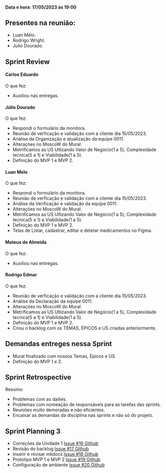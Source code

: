 #### Data e hora: 17/05/2023 às 19:00

## Presentes na reunião:

- Luan Melo.
- Rodrigo Wright.
- Julio Dourado.
    
## Sprint Review
#### Carlos Eduardo
O que fez:

- Auxiliou nas entregas.

#### Júlio Dourado
O que fez: 

 - Respondi o formulário da monitora.
 - Reunião de verficação e validação com a cliente dia 15/05/2023.
 - Análise da Organização e atualização da equipe 0011.
 - Alterações no MoscoW do Mural.
 - Metrificamos as US Utlizando Valor de Negócio(1 a 5), Complexidade tecnica(5 a 1) e Viabilidade(1 a 5).
 - Definição do MVP 1 e MVP 2.

#### Luan Melo
O que fez:

- Respondi o formulário da monitora.
- Reunião de verficação e validação com a cliente dia 15/05/2023.
- Análise da Verificação e validação da equipe 0011.
- Alterações no MoscoW do Mural.
- Metrificamos as US Utlizando Valor de Negócio(1 a 5), Complexidade tecnica(5 a 1) e Viabilidade(1 a 5).
- Definição do MVP 1 e MVP 2.
- Telas de Listar, cadastrar, editar e deletar medicamentos no Figma.

#### Mateus de Almeida
O que fez:

- Auxiliou nas entregas.


#### Rodrigo Edmar
O que fez:

   - Reunião de verficação e validação com a cliente dia 15/05/2023.
   - Análise da Declaração da equipe 0011.
   - Alterações no MoscoW do Mural.
   - Metrificamos as US Utlizando Valor de Negócio(1 a 5), Complexidade tecnica(5 a 1) e Viabilidade(1 a 5).
   - Definição do MVP 1 e MVP 2.
   - Criou o backlog com os TEMAS, ÉPICOS e US criadas anteriormente.

## Demandas entreges nessa Sprint

   - Mural finalizado com nossos Temas, Épicos e US.
   - Definição do MVP 1 e 2.

## Sprint Retrospective 
Resumo:

   - Problemas com as dailies.
   - Problemas com nomeação de responsáveis para as tarefas das sprints.
   - Reuniões muito demoradas e não eficientes.
   - Encaixar as demandas da disciplina nas sprints e não só do projeto.

## Sprint Planning 3

   - Correções da Unidade 1 <a href="https://github.com/mdsreq-fga-unb/2023.1-MedicaCerto/issues/16" target="_blank">Issue #16 Github</a>
   - Revisão do backlog <a href="https://github.com/orgs/mdsreq-fga-unb/projects/13/views/1?pane=issue&itemId=28502877" target="_blank">Issue #17 Github</a>
   - Inserir e revisar mkdocs <a href="https://github.com/orgs/mdsreq-fga-unb/projects/13/views/1?pane=issue&itemId=28503061" target="_blank">Issue #18 Github</a>
   - Prototipo MVP 1 e MVP 2 <a href="https://github.com/orgs/mdsreq-fga-unb/projects/13/views/1?pane=issue&itemId=28502984" target="_blank">Issue #19 Github</a>
   - Configuração de ambiente <a href="https://github.com/orgs/mdsreq-fga-unb/projects/13/views/1?pane=issue&itemId=28503965" target="_blank"> Issue #20 Github</a>




